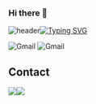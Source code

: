 ### Hi there 👋

<!--
**LeeKing2017/LeeKing2017** is a ✨ _special_ ✨ repository because its `README.md` (this file) appears on your GitHub profile.

Here are some ideas to get you started:

- 🔭 I’m currently working on ...
- 🌱 I’m currently learning ...
- 👯 I’m looking to collaborate on ...
- 🤔 I’m looking for help with ...
- 💬 Ask me about ...
- 📫 How to reach me: ...
- 😄 Pronouns: ...
- ⚡ Fun fact: ...
-->
![header](https://capsule-render.vercel.app/api?type=waving&color=6DB33F&height=80)[![Typing SVG](https://readme-typing-svg.demolab.com?font=Alkatra&weight=500&size=45&color=6DB33F&center=false&vCenter=false&multiline=true&repeat=false&width=1000&height=100&lines=Welcome+to+bi-sz's+GitHub!👋)](https://git.io/typing-svg)

<!--### My Tech Stack
![Spring Boot](https://img.shields.io/badge/-SpringBoot-6DB33F?style=for-the-badge&logo=springboot&logoColor=white)
![Spring Security](https://img.shields.io/badge/-SpringSecurity-6DB33F?style=for-the-badge&logo=springboot&logoColor=white)-->

![Gmail](https://img.shields.io/badge/Gmail-EA4335?style=for-the-badge&logo=Gmail&logoColor=white)
![Gmail](https://img.shields.io/badge/-Gmail-EA4335?style=for-the-badge&logo=Gmail&logoColor=white)
        
## Contact 
<div style="display:flex; flex-direction:row;">
    <a href="mailto:thrusum123@gmail.com">
        <img src="https://img.shields.io/badge/
        Gmail-EA4335?style=for-the-badge&logo=Gmail&logoColor=white"> 
    </a>
    <a href="https://open.kakao.com/o/g5ul4C1f">
        <img src="https://img.shields.io/badge/
        KakaoTalk-FFCD00?style=for-the-badge&logoColor=black&logo=KakaoTalk"> 
    </a>
</div>
